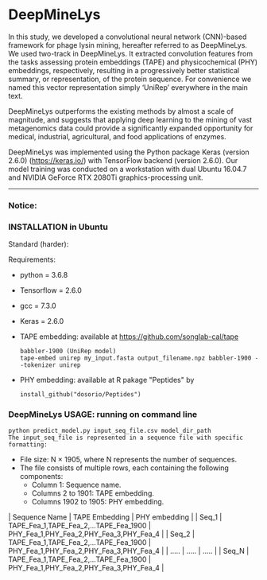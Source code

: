 # DeepMineLys

In this study, we developed a convolutional neural network (CNN)-based framework for phage lysin mining, hereafter referred to as DeepMineLys. We used two-track in DeepMineLys. It extracted convolution features from the tasks assessing protein embeddings (TAPE) and physicochemical (PHY) embeddings, respectively, resulting in a progressively better statistical summary, or representation, of the protein sequence. For convenience we named this vector representation simply ‘UniRep’ everywhere in the main text.

DeepMineLys outperforms the existing methods by almost a scale of magnitude, and suggests that applying deep learning to the mining of vast metagenomics data could provide a significantly expanded opportunity for medical, industrial, agricultural, and food applications of enzymes.

DeepMineLys was implemented using the Python package Keras (version 2.6.0) (https://keras.io/) with TensorFlow backend (version 2.6.0). Our model training was conducted on a workstation with dual Ubuntu 16.04.7 and NVIDIA GeForce RTX 2080Ti graphics-processing unit.

------

### Notice:

### INSTALLATION in Ubuntu

Standard (harder):

Requirements:

* python = 3.6.8

* Tensorflow = 2.6.0

* gcc = 7.3.0

* Keras = 2.6.0


* TAPE embedding: available at https://github.com/songlab-cal/tape

  ```
  babbler-1900 (UniRep model)
  tape-embed unirep my_input.fasta output_filename.npz babbler-1900 --tokenizer unirep
  ``` 

* PHY embedding: available at R pakage "Peptides" by 

  ```
  install_github("dosorio/Peptides")
  ```

  
### DeepMineLys USAGE: running on command line

```
python predict_model.py input_seq_file.csv model_dir_path
The input_seq_file is represented in a sequence file with specific formatting:
```
- File size: N × 1905, where N represents the number of sequences.
- The file consists of multiple rows, each containing the following components:
  - Column 1: Sequence name.
  - Columns 2 to 1901: TAPE embedding.
  - Columns 1902 to 1905: PHY embedding.





| Sequence Name  |   TAPE Embedding    |    PHY embedding   |
| Seq_1 | TAPE_Fea_1,TAPE_Fea_2,...TAPE_Fea_1900 | PHY_Fea_1,PHY_Fea_2,PHY_Fea_3,PHY_Fea_4 |
| Seq_2        |  TAPE_Fea_1,TAPE_Fea_2,...TAPE_Fea_1900     |   PHY_Fea_1,PHY_Fea_2,PHY_Fea_3,PHY_Fea_4    |
| ..... |   .....    |   .....    |
| Seq_N       |    TAPE_Fea_1,TAPE_Fea_2,...TAPE_Fea_1900   | PHY_Fea_1,PHY_Fea_2,PHY_Fea_3,PHY_Fea_4 |







